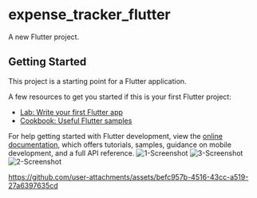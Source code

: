 # expense_tracker_flutter

A new Flutter project.

## Getting Started

This project is a starting point for a Flutter application.

A few resources to get you started if this is your first Flutter project:

- [Lab: Write your first Flutter app](https://docs.flutter.dev/get-started/codelab)
- [Cookbook: Useful Flutter samples](https://docs.flutter.dev/cookbook)

For help getting started with Flutter development, view the
[online documentation](https://docs.flutter.dev/), which offers tutorials,
samples, guidance on mobile development, and a full API reference.
![1-Screenshot](https://github.com/user-attachments/assets/1f44792b-77fd-473f-b057-a00c4cb3a73f)
![3-Screenshot](https://github.com/user-attachments/assets/0acc913a-a49a-406b-9645-c7098b9228cf)
![2-Screenshot](https://github.com/user-attachments/assets/004d7129-7948-4ccf-9aa6-a9ea2f6f5270)




https://github.com/user-attachments/assets/befc957b-4516-43cc-a519-27a6397635cd


